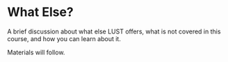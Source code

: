 # What Else?

A brief discussion about what else LUST offers, what is not covered in this course,
and how you can learn about it.

Materials will follow.
